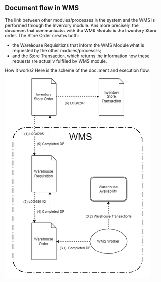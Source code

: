 ## Document flow in WMS

The link between other modules/processes in the system and the WMS is performed through the Inventory module. 
And more precisely, the document that communicates with the WMS Module is the Inventory Store order. 
The Store Order creates both:
-	the Warehouse Requisitions that inform the WMS Module what is requested by the other modules/processes;
-	and the Store Transaction, which returns the information how these requests are actually fulfilled by WMS module.

How it works?
Here is the scheme of the document and execution flow.
![Flow](pictures/flow_detailed.png)
